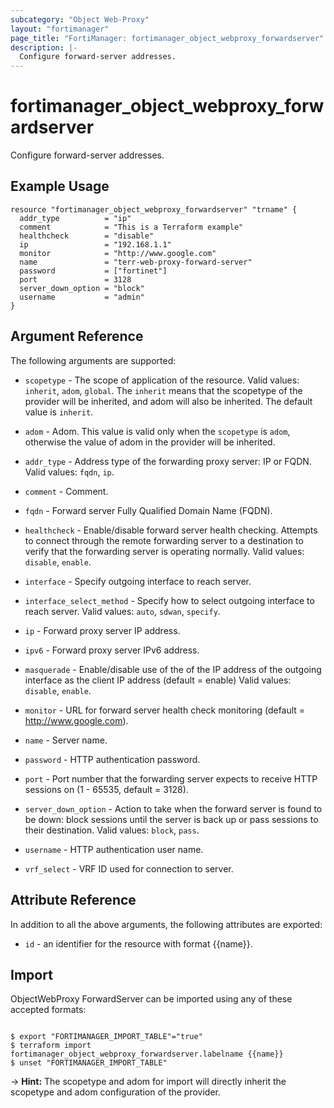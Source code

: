 ```yaml
---
subcategory: "Object Web-Proxy"
layout: "fortimanager"
page_title: "FortiManager: fortimanager_object_webproxy_forwardserver"
description: |-
  Configure forward-server addresses.
---
```


# fortimanager_object_webproxy_forwardserver
Configure forward-server addresses.

## Example Usage

```hcl
resource "fortimanager_object_webproxy_forwardserver" "trname" {
  addr_type          = "ip"
  comment            = "This is a Terraform example"
  healthcheck        = "disable"
  ip                 = "192.168.1.1"
  monitor            = "http://www.google.com"
  name               = "terr-web-proxy-forward-server"
  password           = ["fortinet"]
  port               = 3128
  server_down_option = "block"
  username           = "admin"
}
```

## Argument Reference


The following arguments are supported:

* `scopetype` - The scope of application of the resource. Valid values: `inherit`, `adom`, `global`. The `inherit` means that the scopetype of the provider will be inherited, and adom will also be inherited. The default value is `inherit`.
* `adom` - Adom. This value is valid only when the `scopetype` is `adom`, otherwise the value of adom in the provider will be inherited.

* `addr_type` - Address type of the forwarding proxy server: IP or FQDN. Valid values: `fqdn`, `ip`.

* `comment` - Comment.
* `fqdn` - Forward server Fully Qualified Domain Name (FQDN).
* `healthcheck` - Enable/disable forward server health checking. Attempts to connect through the remote forwarding server to a destination to verify that the forwarding server is operating normally. Valid values: `disable`, `enable`.

* `interface` - Specify outgoing interface to reach server.
* `interface_select_method` - Specify how to select outgoing interface to reach server. Valid values: `auto`, `sdwan`, `specify`.

* `ip` - Forward proxy server IP address.
* `ipv6` - Forward proxy server IPv6 address.
* `masquerade` - Enable/disable use of the of the IP address of the outgoing interface as the client IP address (default = enable) Valid values: `disable`, `enable`.

* `monitor` - URL for forward server health check monitoring (default = http://www.google.com).
* `name` - Server name.
* `password` - HTTP authentication password.
* `port` - Port number that the forwarding server expects to receive HTTP sessions on (1 - 65535, default = 3128).
* `server_down_option` - Action to take when the forward server is found to be down: block sessions until the server is back up or pass sessions to their destination. Valid values: `block`, `pass`.

* `username` - HTTP authentication user name.
* `vrf_select` - VRF ID used for connection to server.


## Attribute Reference

In addition to all the above arguments, the following attributes are exported:
* `id` - an identifier for the resource with format {{name}}.

## Import

ObjectWebProxy ForwardServer can be imported using any of these accepted formats:
```

$ export "FORTIMANAGER_IMPORT_TABLE"="true"
$ terraform import fortimanager_object_webproxy_forwardserver.labelname {{name}}
$ unset "FORTIMANAGER_IMPORT_TABLE"
```
-> **Hint:** The scopetype and adom for import will directly inherit the scopetype and adom configuration of the provider.
